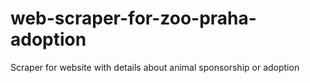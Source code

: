 # web-scraper-for-zoo-praha-adoption
Scraper for website with details about animal sponsorship or adoption

